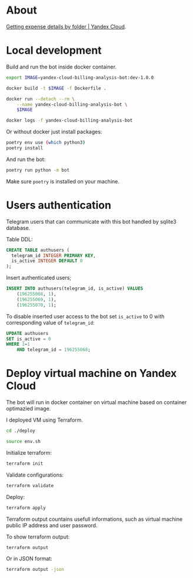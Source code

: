 # About

[Getting expense details by folder | Yandex Cloud](https://yandex.cloud/ru/docs/billing/operations/get-folder-report).

# Local development

Build and run the bot inside docker container.

```sh
export IMAGE=yandex-cloud-billing-analysis-bot:dev-1.0.0
```

```sh
docker build -t $IMAGE -f Dockerfile .
```

```sh
docker run --detach --rm \
    --name yandex-cloud-billing-analysis-bot \
    $IMAGE
```

```sh
docker logs -f yandex-cloud-billing-analysis-bot
```

Or without docker just install packages:

```sh
poetry env use (which python3)
poetry install
```

And run the bot:

```sh
poetry run python -m bot
```

Make sure `poetry` is installed on your machine.

# Users authentication

Telegram users that can communicate with this bot handled by sqlite3 database.

Table DDL:

```sql
CREATE TABLE authusers (
  telegram_id INTEGER PRIMARY KEY,
  is_active INTEGER DEFAULT 0
);
```

Insert authenticated users;

```sql
INSERT INTO authusers(telegram_id, is_active) VALUES
    (196255068, 1),
    (196255069, 1),
    (196255070, 1);
```

To disable inserted user access to the bot set `is_active` to 0 with corresponding value of `telegram_id`:

```sql
UPDATE authusers
SET is_active = 0
WHERE 1=1
    AND telegram_id = 196255068;
```

# Deploy virtual machine on Yandex Cloud

The bot will run in docker container on virtual machine based on container optimazied image.

I deployed VM using Terraform.

```sh
cd ./deploy
```

```sh
source env.sh
```

Initialize terraform:

```sh
terraform init
```

Validate configurations:

```sh
terraform validate
```

Deploy:

```sh
terraform apply
```

Terraform output countains usefull informations, such as virtual machine public IP address and user password.

To show terraform output:

```sh
terraform output
```

Or in JSON format:

```sh
terraform output -json
```
